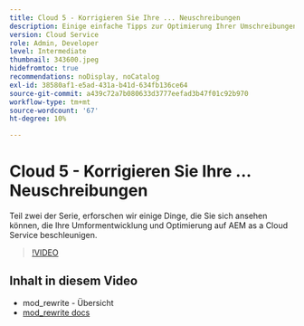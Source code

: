 ```yaml
---
title: Cloud 5 - Korrigieren Sie Ihre ... Neuschreibungen
description: Einige einfache Tipps zur Optimierung Ihrer Umschreibungen und zur Beschleunigung Ihrer Site
version: Cloud Service
role: Admin, Developer
level: Intermediate
thumbnail: 343600.jpeg
hidefromtoc: true
recommendations: noDisplay, noCatalog
exl-id: 38580af1-e5ad-431a-b41d-634fb136ce64
source-git-commit: a439c72a7b080633d3777eefad3b47f01c92b970
workflow-type: tm+mt
source-wordcount: '67'
ht-degree: 10%

---
```


# Cloud 5 - Korrigieren Sie Ihre ... Neuschreibungen

Teil zwei der Serie, erforschen wir einige Dinge, die Sie sich ansehen können, die Ihre Umformentwicklung und Optimierung auf AEM as a Cloud Service beschleunigen.

>[!VIDEO](https://video.tv.adobe.com/v/343600?quality=12&learn=on)

## Inhalt in diesem Video

+ mod_rewrite - Übersicht
+ [mod_rewrite docs](https://httpd.apache.org/docs/current/mod/mod_rewrite.html)
